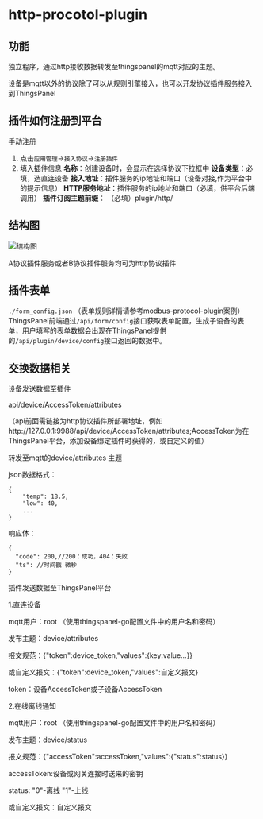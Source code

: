 ﻿# http-procotol-plugin


## 功能

独立程序，通过http接收数据转发至thingspanel的mqtt对应的主题。

设备是mqtt以外的协议除了可以从规则引擎接入，也可以开发协议插件服务接入到ThingsPanel

## 插件如何注册到平台

手动注册

1. 点击`应用管理`->`接入协议`->`注册插件`
2. 填入插件信息
   **名称**：创建设备时，会显示在选择协议下拉框中
   **设备类型**：必填，选直连设备
   **接入地址**：插件服务的ip地址和端口（设备对接,作为平台中的提示信息）
   **HTTP服务地址**：插件服务的ip地址和端口（必填，供平台后端调用）
   **插件订阅主题前缀**： （必填）plugin/http/

## 结构图

![结构图](https://github.com/ThingsPanel/modbus-protocol-plugin/raw/main/architecture_diagram.png)

A协议插件服务或者B协议插件服务均可为http协议插件

## 插件表单

`./form_config.json` （表单规则详情请参考modbus-protocol-plugin案例） ThingsPanel前端通过`/api/form/config`接口获取表单配置，生成子设备的表单，用户填写的表单数据会出现在ThingsPanel提供的`/api/plugin/device/config`接口返回的数据中。

## 交换数据相关

设备发送数据至插件

api/device/AccessToken/attributes

（api前面需链接为http协议插件所部署地址，例如http://127.0.0.1:9988/api/device/AccessToken/attributes;AccessToken为在ThingsPanel平台，添加设备绑定插件时获得的，或自定义的值）

转发至mqtt的device/attributes 主题

json数据格式：



```
{
    "temp": 18.5,
    "low": 40,
    ...
}
```





响应体：



```
{
  "code": 200,//200：成功，404：失败
  "ts": //时间戳 微秒
}
```

插件发送数据至ThingsPanel平台

1.直连设备

mqtt用户：root （使用thingspanel-go配置文件中的用户名和密码）

发布主题：device/attributes

报文规范：{"token":device_token,"values":{key:value...}}

或自定义报文：{"token":device_token,"values":自定义报文}

token：设备AccessToken或子设备AccessToken

2.在线离线通知

mqtt用户：root （使用thingspanel-go配置文件中的用户名和密码）

发布主题：device/status

报文规范：{"accessToken":accessToken,"values":{"status":status}}

accessToken:设备或网关连接时送来的密钥

status: "0"-离线 "1"-上线

或自定义报文：自定义报文
